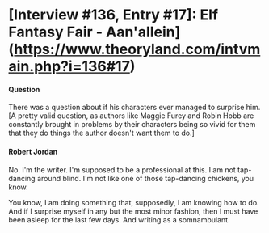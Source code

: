 # [Interview #136, Entry #17]: Elf Fantasy Fair - Aan'allein](https://www.theoryland.com/intvmain.php?i=136#17)

#### Question

There was a question about if his characters ever managed to surprise him. [A pretty valid question, as authors like Maggie Furey and Robin Hobb are constantly brought in problems by their characters being so vivid for them that they do things the author doesn't want them to do.]

#### Robert Jordan

No. I'm the writer. I'm supposed to be a professional at this. I am not tap-dancing around blind. I'm not like one of those tap-dancing chickens, you know.

You know, I am doing something that, supposedly, I am knowing how to do. And if I surprise myself in any but the most minor fashion, then I must have been asleep for the last few days. And writing as a somnambulant.

